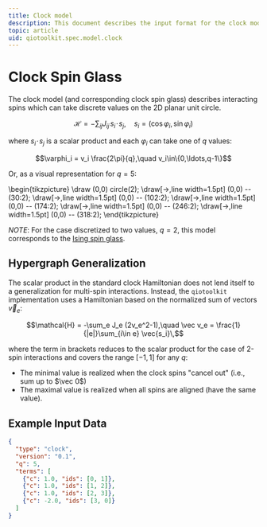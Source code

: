 ```yaml
---
title: Clock model
description: This document describes the input format for the clock model.
topic: article
uid: qiotoolkit.spec.model.clock
---
```


Clock Spin Glass
================

The clock model (and corresponding clock spin glass) describes interacting spins
which can take discrete values on the 2D planar unit circle.

```math
\mathcal{H} = -\sum_{ij} J_{ij}\, s_i\!\cdot\!s_j,\quad s_i=(\cos\varphi_i, \sin\varphi_i)
```

where $`s_i\!\cdot\!s_j`$ is a scalar product and each $`\varphi_i`$ can take
one of $`q`$ values:

```math
\varphi_i = v_i \frac{2\pi}{q},\quad v_i\in\{0,\ldots,q-1\}
```

Or, as a visual representation for $`q=5`$:

\begin{tikzpicture}
  \draw (0,0) circle(2);
  \draw[->,line width=1.5pt] (0,0) -- (30:2);
  \draw[->,line width=1.5pt] (0,0) -- (102:2);
  \draw[->,line width=1.5pt] (0,0) -- (174:2);
  \draw[->,line width=1.5pt] (0,0) -- (246:2);
  \draw[->,line width=1.5pt] (0,0) -- (318:2);
\end{tikzpicture}

*NOTE*: For the case discretized to two values, $`q=2`$, this model corresponds
to the [Ising spin glass](ising.md).

Hypergraph Generalization
-------------------------
The scalar product in the standard clock Hamiltonian does not lend itself to a
generalization for multi-spin interactions. Instead, the `qiotoolkit` implementation
uses a Hamiltonian based on the normalized sum of vectors $`\vec v_e`$:

```math
\mathcal{H} = -\sum_e J_e (2v_e^2-1),\quad
\vec v_e = \frac{1}{|e|}\sum_{i\in e} \vec{s_i}\,
```

where the term in brackets reduces to the scalar product for the case of 2-spin
interactions and covers the range $`[-1,1]`$ for any $`q`$:
  
  * The minimal value is realized when the clock spins "cancel out" (i.e., sum
    up to $`\vec 0`$)
  * The maximal value is realized when all spins are aligned (have the same value).

Example Input Data
------------------

```json
{
  "type": "clock",
  "version": "0.1",
  "q": 5,
  "terms": [
    {"c": 1.0, "ids": [0, 1]},
    {"c": 1.0, "ids": [1, 2]},
    {"c": 1.0, "ids": [2, 3]},
    {"c": -2.0, "ids": [3, 0]}
  ]
}
```

